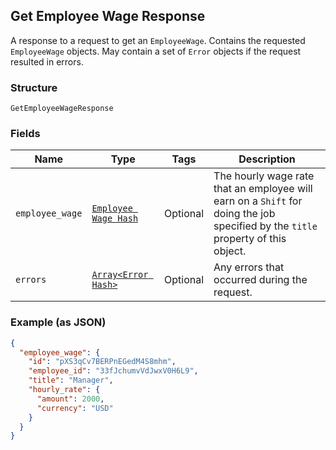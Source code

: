 ## Get Employee Wage Response

A response to a request to get an `EmployeeWage`. Contains
the requested `EmployeeWage` objects. May contain a set of `Error` objects if
the request resulted in errors.

### Structure

`GetEmployeeWageResponse`

### Fields

| Name | Type | Tags | Description |
|  --- | --- | --- | --- |
| `employee_wage` | [`Employee Wage Hash`](/doc/models/employee-wage.md) | Optional | The hourly wage rate that an employee will earn on a `Shift` for doing the job<br>specified by the `title` property of this object. |
| `errors` | [`Array<Error Hash>`](/doc/models/error.md) | Optional | Any errors that occurred during the request. |

### Example (as JSON)

```json
{
  "employee_wage": {
    "id": "pXS3qCv7BERPnEGedM4S8mhm",
    "employee_id": "33fJchumvVdJwxV0H6L9",
    "title": "Manager",
    "hourly_rate": {
      "amount": 2000,
      "currency": "USD"
    }
  }
}
```

